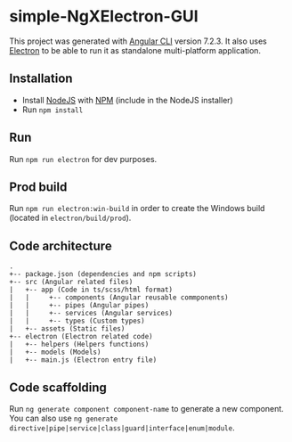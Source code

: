 # simple-NgXElectron-GUI

This project was generated with [Angular CLI](https://github.com/angular/angular-cli) version 7.2.3.
It also uses [Electron](https://electronjs.org/) to be able to run it as standalone multi-platform application.

## Installation

- Install [NodeJS](https://nodejs.org) with [NPM](https://www.npmjs.com/) (include in the NodeJS installer)
- Run ````npm install````

## Run

Run `npm run electron` for dev purposes.


## Prod build

Run `npm run electron:win-build` in order to create the Windows build (located in `electron/build/prod`).


## Code architecture
````
.
+-- package.json (dependencies and npm scripts)
+-- src (Angular related files)
|   +-- app (Code in ts/scss/html format)
|   |     +-- components (Angular reusable commponents)
|   |     +-- pipes (Angular pipes)
|   |     +-- services (Angular services)
|   |     +-- types (Custom types)
|   +-- assets (Static files)
+-- electron (Electron related code)
|   +-- helpers (Helpers functions)
|   +-- models (Models)
|   +-- main.js (Electron entry file)
````

## Code scaffolding

Run `ng generate component component-name` to generate a new component. You can also use `ng generate directive|pipe|service|class|guard|interface|enum|module`.
